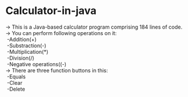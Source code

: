 # Calculator-in-java

-> This is a Java-based calculator program comprising 184 lines of code.<br>
-> You can perform following operations on it:<br>
   &nbsp;-Addition(+)<br>
   &nbsp;-Substraction(-)<br>
   &nbsp;-Multiplication(*)<br>
   &nbsp;-Division(/)  <br>
   &nbsp;-Negative operations((-)<br>
-> There are three function buttons in this:<br>
   &nbsp;-Equals<br>
   &nbsp;-Clear<br>
   &nbsp;-Delete<br>
